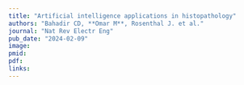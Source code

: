 ```yaml
---
title: "Artificial intelligence applications in histopathology"
authors: "Bahadir CD, **Omar M**, Rosenthal J. et al."
journal: "Nat Rev Electr Eng"
pub_date: "2024-02-09"
image: 
pmid:
pdf:
links:
---
```

